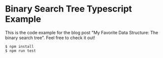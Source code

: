 # Binary Search Tree Typescript Example

This is the code example for the blog post "My Favorite Data Structure: The
binary search tree". Feel free to check it out!

    $ npm install
    $ npm run test
